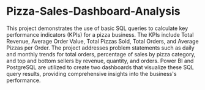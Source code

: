 # Pizza-Sales-Dashboard-Analysis

This project demonstrates the use of basic SQL queries to calculate key performance indicators (KPIs) for a pizza business. The KPIs include Total Revenue, Average Order Value, Total Pizzas Sold, Total Orders, and Average Pizzas per Order. The project addresses problem statements such as daily and monthly trends for total orders, percentage of sales by pizza category, and top and bottom sellers by revenue, quantity, and orders. Power BI and PostgreSQL are utilized to create two dashboards that visualize these SQL query results, providing comprehensive insights into the business's performance.


